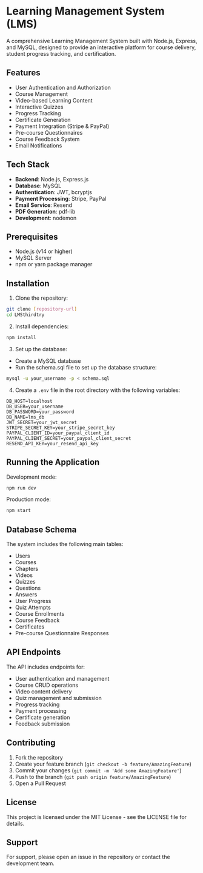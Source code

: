# Learning Management System (LMS)

A comprehensive Learning Management System built with Node.js, Express, and MySQL, designed to provide an interactive platform for course delivery, student progress tracking, and certification.

## Features

- User Authentication and Authorization
- Course Management
- Video-based Learning Content
- Interactive Quizzes
- Progress Tracking
- Certificate Generation
- Payment Integration (Stripe & PayPal)
- Pre-course Questionnaires
- Course Feedback System
- Email Notifications

## Tech Stack

- **Backend**: Node.js, Express.js
- **Database**: MySQL
- **Authentication**: JWT, bcryptjs
- **Payment Processing**: Stripe, PayPal
- **Email Service**: Resend
- **PDF Generation**: pdf-lib
- **Development**: nodemon

## Prerequisites

- Node.js (v14 or higher)
- MySQL Server
- npm or yarn package manager

## Installation

1. Clone the repository:
```bash
git clone [repository-url]
cd LMSthirdtry
```

2. Install dependencies:
```bash
npm install
```

3. Set up the database:
- Create a MySQL database
- Run the schema.sql file to set up the database structure:
```bash
mysql -u your_username -p < schema.sql
```

4. Create a `.env` file in the root directory with the following variables:
```
DB_HOST=localhost
DB_USER=your_username
DB_PASSWORD=your_password
DB_NAME=lms_db
JWT_SECRET=your_jwt_secret
STRIPE_SECRET_KEY=your_stripe_secret_key
PAYPAL_CLIENT_ID=your_paypal_client_id
PAYPAL_CLIENT_SECRET=your_paypal_client_secret
RESEND_API_KEY=your_resend_api_key
```

## Running the Application

Development mode:
```bash
npm run dev
```

Production mode:
```bash
npm start
```

## Database Schema

The system includes the following main tables:
- Users
- Courses
- Chapters
- Videos
- Quizzes
- Questions
- Answers
- User Progress
- Quiz Attempts
- Course Enrollments
- Course Feedback
- Certificates
- Pre-course Questionnaire Responses

## API Endpoints

The API includes endpoints for:
- User authentication and management
- Course CRUD operations
- Video content delivery
- Quiz management and submission
- Progress tracking
- Payment processing
- Certificate generation
- Feedback submission

## Contributing

1. Fork the repository
2. Create your feature branch (`git checkout -b feature/AmazingFeature`)
3. Commit your changes (`git commit -m 'Add some AmazingFeature'`)
4. Push to the branch (`git push origin feature/AmazingFeature`)
5. Open a Pull Request

## License

This project is licensed under the MIT License - see the LICENSE file for details.

## Support

For support, please open an issue in the repository or contact the development team. 